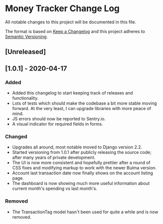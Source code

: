 # Money Tracker Change Log

All notable changes to this project will be documented in this file.

The format is based on [Keep a Changelog](http://keepachangelog.com/) and this project adheres to [Semantic Versioning](http://semver.org/).

## [Unreleased]

## [1.0.1] - 2020-04-17
### Added
- Added this changelog to start keeping track of releases and functionality.
- Lots of tests which should make the codebase a bit more stable moving forward. At the very least, I can upgrade libraries with more peace of mind.
- JS errors should now be reported to Sentry.io.
- A visual indicator for required fields in forms.

### Changed
- Upgrades all around, most notable moved to Django version 2.2.
- Started versioning from 1.0.1 after publicly releasing the source code; after many years of private development.
- The UI is now more consistent and hopefully prettier after a round of CSS fixes and modifying markup to work with the newer Bulma version.
- Account last transaction date now finally shows on the account listing page.
- The dashboard is now showing much more useful information about current month's spending vs last month's.

### Removed
- The TransactionTag model hasn't been used for quite a while and is now removed.

